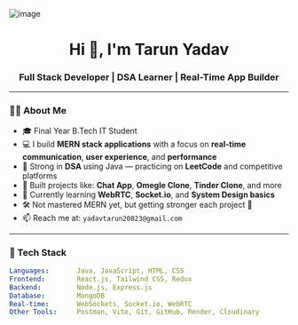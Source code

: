 ![image](https://github.com/user-attachments/assets/1c302db6-839b-4e94-87ef-f02e5d8670cc)<h1 align="center">Hi 👋, I'm Tarun Yadav</h1>
<h3 align="center">Full Stack Developer | DSA Learner | Real-Time App Builder</h3>


---

### 👨‍💻 About Me

- 🎓 Final Year B.Tech IT Student 
- 💻 I build **MERN stack applications** with a focus on **real-time communication**, **user experience**, and **performance**
- 🧠 Strong in **DSA** using Java — practicing on **LeetCode** and competitive platforms
- 🚀 Built projects like: **Chat App**, **Omegle Clone**, **Tinder Clone**, and more
- 🌱 Currently learning **WebRTC**, **Socket.io**, and **System Design basics**
- 🛠️ Not mastered MERN yet, but getting stronger each project 💪
- 📫 Reach me at: `yadavtarun20023@gmail.com`

---

### 🚀 Tech Stack

```yaml
Languages:       Java, JavaScript, HTML, CSS
Frontend:        React.js, Tailwind CSS, Redux
Backend:         Node.js, Express.js
Database:        MongoDB
Real-time:       WebSockets, Socket.io, WebRTC
Other Tools:     Postman, Vite, Git, GitHub, Render, Cloudinary

